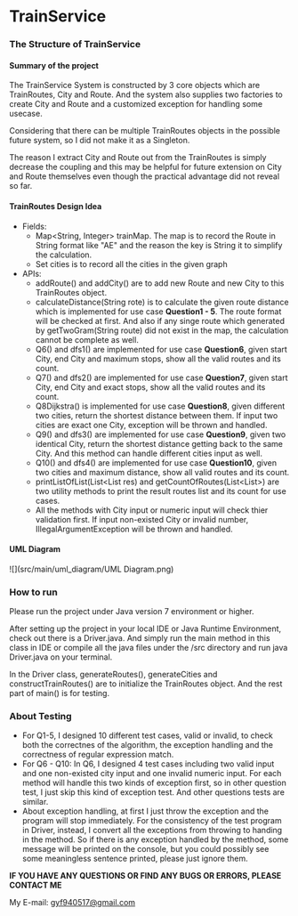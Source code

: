 # TrainService

### The Structure of TrainService

#### Summary of the project

The TrainService System is constructed by 3 core objects which are TrainRoutes, City and Route. And the system also supplies two factories to create City and Route and a customized exception for handling some usecase. 

Considering that there can be multiple TrainRoutes objects in the possible future system, so I did not make it as a Singleton.

The reason I extract City and Route out from the TrainRoutes is simply decrease the coupling and this may be helpful for future extension on City and Route themselves even though the practical advantage did not reveal so far.

#### TrainRoutes Design Idea

* Fields:
  * Map<String, Integer> trainMap. The map is to record the Route in String format like "AE" and the reason the key is String it to simplify the calculation.
  * Set<City> cities is to record all the cities in the given graph
* APIs:
  * addRoute() and addCity() are to add new Route and new City to this TrainRoutes object.
  * calculateDistance(String rote) is to calculate the given route distance which is implemented for use case **Question1 - 5**. The route format will be checked at first. And also if any singe route which generated by getTwoGram(String route) did not exist in the map, the calculation cannot be complete as well.
  * Q6() and dfs1() are implemented for use case **Question6**, given start City, end City and maximum stops, show all the valid routes and its count.
  * Q7() and dfs2() are implemented for use case **Question7**, given start City, end City and exact stops, show all the valid routes and its count.
  * Q8Dijkstra() is implemented for use case **Question8**, given different two cities, return the shortest distance between them. If input two cities are exact one City, exception will be thrown and handled.
  * Q9() and dfs3() are implemented for use case **Question9**, given two identical City, return the shortest distance getting back to the same City. And this method can handle different cities input as well.
  * Q10() and dfs4() are implemented for use case **Question10**, given two cities and maximum distance, show all valid routes and its count.
  * printListOfList(List<List<String> res) and getCountOfRoutes(List<List<String>>) are two utility methods to print the result routes list and its count for use cases.
  * All the methods with City input or numeric input will check thier validation first. If input non-existed City or invalid number, IllegalArgumentException will be thrown and handled.

#### UML Diagram

![](src/main/uml_diagram/UML Diagram.png)

### How to run

Please run the project under Java version 7 environment or higher.

After setting up the project in your local IDE or Java Runtime Environment, check out there is a Driver.java. And simply run the main method in this class in IDE or compile all the java files under the /src directory and run java Driver.java on your terminal.

In the Driver class, generateRoutes(), generateCities and constructTrainRoutes() are to initialize the TrainRoutes object. And the rest part of main() is for testing.

### About Testing

* For Q1-5, I designed 10 different test cases, valid or invalid, to check both the correctnes of the algorithm, the exception handling and the correctness of regular expression match.
* For Q6 - Q10: In Q6, I designed 4 test cases including two valid input and one non-existed city input and one invalid numeric input. For each method will handle this two kinds of exception first, so in other question test, I just skip this kind of exception test. And other questions tests are similar.
* About exception handling, at first I just throw the exception and the program will stop immediately. For the consistency of the test program in Driver, instead, I convert all the exceptions from throwing to handing in the method. So if there is any exception handled by the method, some message will be printed on the console, but you could possibly see some meaningless sentence printed, please just ignore them.



**IF YOU HAVE ANY QUESTIONS OR FIND ANY BUGS OR ERRORS, PLEASE CONTACT ME**

My E-mail: gyf940517@gmail.com
